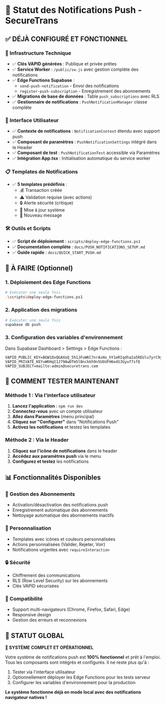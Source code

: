 # 📱 Statut des Notifications Push - SecureTrans

## ✅ DÉJÀ CONFIGURÉ ET FONCTIONNEL

### 🔧 Infrastructure Technique
- ✅ **Clés VAPID générées** : Publique et privée prêtes
- ✅ **Service Worker** : `/public/sw.js` avec gestion complète des notifications
- ✅ **Edge Functions Supabase** : 
  - `send-push-notification` - Envoi des notifications
  - `register-push-subscription` - Enregistrement des abonnements
- ✅ **Migrations de base de données** : Table `push_subscriptions` avec RLS
- ✅ **Gestionnaire de notifications** : `PushNotificationManager` classe complète

### 🎨 Interface Utilisateur
- ✅ **Contexte de notifications** : `NotificationContext` étendu avec support push
- ✅ **Composant de paramètres** : `PushNotificationSettings` intégré dans le Header
- ✅ **Composant de test** : `PushNotificationTest` accessible via Paramètres
- ✅ **Intégration App.tsx** : Initialisation automatique du service worker

### 📋 Templates de Notifications
- ✅ **5 templates prédéfinis** :
  - 💰 Transaction créée
  - ⚠️ Validation requise (avec actions)
  - 🔒 Alerte sécurité (critique)
  - 🔄 Mise à jour système
  - 💬 Nouveau message

### 🛠️ Outils et Scripts
- ✅ **Script de déploiement** : `scripts/deploy-edge-functions.ps1`
- ✅ **Documentation complète** : `docs/PUSH_NOTIFICATIONS_SETUP.md`
- ✅ **Guide rapide** : `docs/QUICK_START_PUSH.md`

## 🔄 À FAIRE (Optionnel)

### 1. Déploiement des Edge Functions
```bash
# Exécuter une seule fois
.\scripts\deploy-edge-functions.ps1
```

### 2. Application des migrations
```bash
# Exécuter une seule fois
supabase db push
```

### 3. Configuration des variables d'environnement
Dans Supabase Dashboard > Settings > Edge Functions :
```
VAPID_PUBLIC_KEY=BGW1OxQGAXoQ_5h1JFuWKC7nrAsHo_hY1eRIqdha2a5REUlu7yrC9yHt62kAtbYyFhbaLi0UU804CXRU27KEANU
VAPID_PRIVATE_KEY=WKHqI1J79AwDTm5lBnckkh9n5UbUFH6e4S3Gyuf7sfQ
VAPID_SUBJECT=mailto:admin@securetrans.com
```

## 🎯 COMMENT TESTER MAINTENANT

### Méthode 1 : Via l'interface utilisateur
1. **Lancez l'application** : `npm run dev`
2. **Connectez-vous** avec un compte utilisateur
3. **Allez dans Paramètres** (menu principal)
4. **Cliquez sur "Configurer"** dans "Notifications Push"
5. **Activez les notifications** et testez les templates

### Méthode 2 : Via le Header
1. **Cliquez sur l'icône de notifications** dans le header
2. **Accédez aux paramètres push** via le menu
3. **Configurez et testez** les notifications

## 📊 Fonctionnalités Disponibles

### 🔔 Gestion des Abonnements
- Activation/désactivation des notifications push
- Enregistrement automatique des abonnements
- Nettoyage automatique des abonnements inactifs

### 🎨 Personnalisation
- Templates avec icônes et couleurs personnalisées
- Actions personnalisées (Valider, Rejeter, Voir)
- Notifications urgentes avec `requireInteraction`

### 🔒 Sécurité
- Chiffrement des communications
- RLS (Row Level Security) sur les abonnements
- Clés VAPID sécurisées

### 📱 Compatibilité
- Support multi-navigateurs (Chrome, Firefox, Safari, Edge)
- Responsive design
- Gestion des erreurs et reconnexions

## 🚀 STATUT GLOBAL

**🎉 SYSTÈME COMPLET ET OPÉRATIONNEL**

Votre système de notifications push est **100% fonctionnel** et prêt à l'emploi. Tous les composants sont intégrés et configurés. Il ne reste plus qu'à :

1. Tester via l'interface utilisateur
2. Optionnellement déployer les Edge Functions pour les tests serveur
3. Configurer les variables d'environnement pour la production

**Le système fonctionne déjà en mode local avec des notifications navigateur natives !**